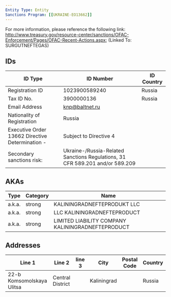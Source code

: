 ```yaml
---
Entity Type: Entity
Sanctions Program: [[UKRAINE-EO13662]]
---
```

For more information, please reference the following link: http://www.treasury.gov/resource-center/sanctions/OFAC-Enforcement/Pages/OFAC-Recent-Actions.aspx; (Linked To: SURGUTNEFTEGAS)

## IDs
| ID Type | ID Number | ID Country |
|---------|-----------|------------|
| Registration ID | 1023900589240 | Russia |
| Tax ID No. | 3900000136 | Russia |
| Email Address | knp@baltnet.ru |  |
| Nationality of Registration | Russia |  |
| Executive Order 13662 Directive Determination - | Subject to Directive 4 |  |
| Secondary sanctions risk: | Ukraine-/Russia-Related Sanctions Regulations, 31 CFR 589.201 and/or 589.209 |  |


## AKAs
| Type | Category | Name      | 
|------|----------|-----------|
| a.k.a. | strong | KALININGRADNEFTEPRODUKT LLC |
| a.k.a. | strong | LLC KALININGRADNEFTEPRODUCT |
| a.k.a. | strong | LIMITED LIABILITY COMPANY KALININGRADNEFTEPRODUCT |


## Addresses
| Line 1 | Line 2 | line 3 | City | Postal Code| Country | 
|--------|--------|--------|------|------------|---------|
| 22-b Komsomolskaya Ulitsa | Central District |  | Kaliningrad |  | Russia |

